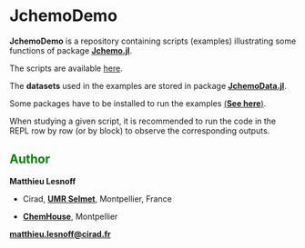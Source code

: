 # JchemoDemo

**JchemoDemo** is a repository containing scripts (examples) illustrating some functions of package [**Jchemo.jl**](https://github.com/mlesnoff/Jchemo.jl).

The scripts are available [here](https://github.com/mlesnoff/JchemoDemo/tree/main/src).

The **datasets** used in the examples are stored in package [**JchemoData.jl**](https://github.com/mlesnoff/JchemoData.jl). 

Some packages have to be installed to run the examples [(**See here**)](https://github.com/mlesnoff/JchemoDemo/blob/master/Project.toml).

When studying a given script, it is recommended to run the code in the REPL row by row (or by block) to observe the corresponding outputs. 

## <span style="color:green"> **Author** </span> 

**Matthieu Lesnoff**

- Cirad, [**UMR Selmet**](https://umr-selmet.cirad.fr/en), Montpellier, France

- [**ChemHouse**](https://www.chemproject.org/ChemHouse), Montpellier

**matthieu.lesnoff@cirad.fr**



